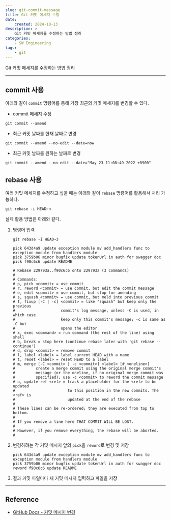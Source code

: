 ```yaml
---
slug: git-commit-message
title: Git 커밋 메세지 수정
date:
    created: 2024-10-13
description: >
    Git 커밋 메세지를 수정하는 방법 정리
categories:
    - SW Engineering
tags:
    - git
---
```


Git 커밋 메세지를 수정하는 방법 정리  

<!-- more -->

---

## commit 사용

아래와 같이 `commit` 명령어를 통해 가장 최근의 커밋 메세지를 변경할 수 있다.  

- commit 메세지 수정

```shell
git commit --amend
```

- 최근 커밋 날짜를 현재 날짜로 변경

```shell
git commit --amend --no-edit --date=now
```

- 최근 커밋 날짜를 원하는 날짜로 변경

```shell
git commit --amend --no-edit --date="May 23 11:08:49 2022 +0900"
```

## rebase 사용

여러 커밋 메세지를 수정하고 싶을 때는 아래와 같이 `rebase` 명령어를 활용해서 처리 가능하다.  

```shell
git rebase -i HEAD~n
```

실제 활용 방법은 아래와 같다.  

1. 명령어 입력
    ```shell
    git rebase -i HEAD~3
    ```
    ```
    pick 643d4a9 update exception module mv add_handlers func to exception module from handlers module
    pick 3759b06 minor bugfix update tokenUrl in auth for swagger doc
    pick f90c6c6 update README

    # Rebase 229793a..f90c6c6 onto 229793a (3 commands)
    #
    # Commands:
    # p, pick <commit> = use commit
    # r, reword <commit> = use commit, but edit the commit message
    # e, edit <commit> = use commit, but stop for amending
    # s, squash <commit> = use commit, but meld into previous commit
    # f, fixup [-C | -c] <commit> = like "squash" but keep only the previous
    #                    commit's log message, unless -C is used, in which case
    #                    keep only this commit's message; -c is same as -C but
    #                    opens the editor
    # x, exec <command> = run command (the rest of the line) using shell
    # b, break = stop here (continue rebase later with 'git rebase --continue')
    # d, drop <commit> = remove commit
    # l, label <label> = label current HEAD with a name
    # t, reset <label> = reset HEAD to a label
    # m, merge [-C <commit> | -c <commit>] <label> [# <oneline>]
    #         create a merge commit using the original merge commit's
    #         message (or the oneline, if no original merge commit was
    #         specified); use -c <commit> to reword the commit message
    # u, update-ref <ref> = track a placeholder for the <ref> to be updated
    #                       to this position in the new commits. The <ref> is
    #                       updated at the end of the rebase
    #
    # These lines can be re-ordered; they are executed from top to bottom.
    #
    # If you remove a line here THAT COMMIT WILL BE LOST.
    #
    # However, if you remove everything, the rebase will be aborted.
    #
    ```
1. 변경하려는 각 커밋 메시지 앞의 `pick`을 `reword`로 변경 및 저장
    ```
    pick 643d4a9 update exception module mv add_handlers func to exception module from handlers module
    pick 3759b06 minor bugfix update tokenUrl in auth for swagger doc
    reword f90c6c6 update README
    ```
1. 결과 커밋 파일마다 새 커밋 메시지 입력하고 파일을 저장

---
## Reference
- [GitHub Docs - 커밋 메시지 변경](https://docs.github.com/pull-requests/committing-changes-to-your-project/creating-and-editing-commits/changing-a-commit-message)
